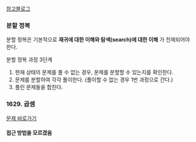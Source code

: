 [참고블로그](https://st-lab.tistory.com/227)

### 분할 정복

분할 정복은 기본적으로 **재귀에 대한 이해와 탐색(search)에 대한 이해** 가 전제되어야 한다.

분할 정복 과정 3단계
1. 현재 상태의 문제를 풀 수 없는 경우, 문제를 분할할 수 있는지를 확인한다.
2. 문제를 분할하여 각각 풀이한다. (풀이할 수 없는 경우 1번 과정으로 간다.)
3. 풀린 문제들을 합친다.

### 1629. 곱셈
[문제 바로가기](https://www.acmicpc.net/problem/1629)

#### 접근 방법을 모르겠음